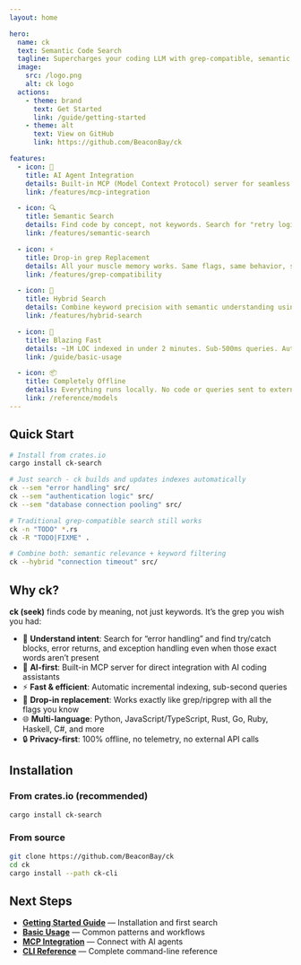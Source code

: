 ```yaml
---
layout: home

hero:
  name: ck
  text: Semantic Code Search
  tagline: Supercharges your coding LLM with grep-compatible, semantic search that understands what you're looking for, instead of just string patterns
  image:
    src: /logo.png
    alt: ck logo
  actions:
    - theme: brand
      text: Get Started
      link: /guide/getting-started
    - theme: alt
      text: View on GitHub
      link: https://github.com/BeaconBay/ck

features:
  - icon: 🤖
    title: AI Agent Integration
    details: Built-in MCP (Model Context Protocol) server for seamless integration with Claude Desktop, Cursor, and any MCP-compatible AI client
    link: /features/mcp-integration

  - icon: 🔍
    title: Semantic Search
    details: Find code by concept, not keywords. Search for "retry logic" and find backoff, circuit breakers, and related patterns even without exact matches
    link: /features/semantic-search

  - icon: ⚡
    title: Drop-in grep Replacement
    details: All your muscle memory works. Same flags, same behavior, same output format — plus semantic understanding when you need it
    link: /features/grep-compatibility

  - icon: 🎯
    title: Hybrid Search
    details: Combine keyword precision with semantic understanding using Reciprocal Rank Fusion for best-of-both-worlds search results
    link: /features/hybrid-search

  - icon: 🚀
    title: Blazing Fast
    details: ~1M LOC indexed in under 2 minutes. Sub-500ms queries. Automatic delta indexing only processes changed files
    link: /guide/basic-usage

  - icon: 📦
    title: Completely Offline
    details: Everything runs locally. No code or queries sent to external services. Embedding model downloaded once and cached locally
    link: /reference/models
---
```


## Quick Start

```bash
# Install from crates.io
cargo install ck-search

# Just search - ck builds and updates indexes automatically
ck --sem "error handling" src/
ck --sem "authentication logic" src/
ck --sem "database connection pooling" src/

# Traditional grep-compatible search still works
ck -n "TODO" *.rs
ck -R "TODO|FIXME" .

# Combine both: semantic relevance + keyword filtering
ck --hybrid "connection timeout" src/
```

## Why ck?

**ck (seek)** finds code by meaning, not just keywords. It’s the grep you wish you had:

- 🎯 **Understand intent**: Search for “error handling” and find try/catch blocks, error returns, and exception handling even when those exact words aren’t present
- 🤖 **AI-first**: Built-in MCP server for direct integration with AI coding assistants
- ⚡ **Fast & efficient**: Automatic incremental indexing, sub-second queries
- 🔧 **Drop-in replacement**: Works exactly like grep/ripgrep with all the flags you know
- 🌐 **Multi-language**: Python, JavaScript/TypeScript, Rust, Go, Ruby, Haskell, C#, and more
- 🔒 **Privacy-first**: 100% offline, no telemetry, no external API calls

## Installation

### From crates.io (recommended)
```bash
cargo install ck-search
```

### From source
```bash
git clone https://github.com/BeaconBay/ck
cd ck
cargo install --path ck-cli
```

## Next Steps

<div class=”vp-doc”>

- [**Getting Started Guide**](/guide/getting-started) — Installation and first search
- [**Basic Usage**](/guide/basic-usage) — Common patterns and workflows
- [**MCP Integration**](/features/mcp-integration) — Connect with AI agents
- [**CLI Reference**](/reference/cli) — Complete command-line reference

</div>
